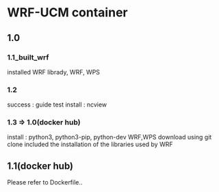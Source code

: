 # WRF-UCM container

## 1.0
### 1.1_built_wrf
installed WRF librady, WRF, WPS
### 1.2
success : guide test
install : ncview
### 1.3 => 1.0(docker hub)
install : python3, python3-pip, python-dev
WRF,WPS download using git clone
included the installation of the libraries used by WRF

## 1.1(docker hub)
Please refer to Dockerfile..

